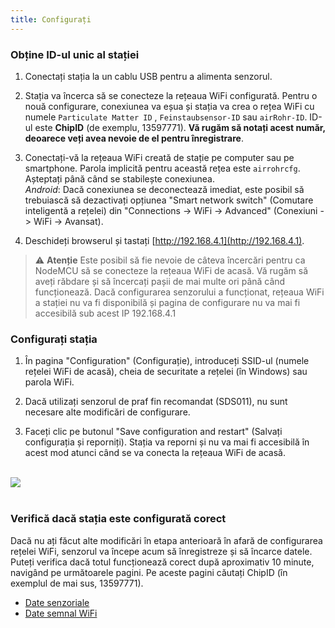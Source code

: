 ```yaml
---
title: Configurați
---
```

### Obține ID-ul unic al stației
1. Conectați stația la un cablu USB pentru a alimenta senzorul.

2. Stația va încerca să se conecteze la rețeaua WiFi configurată. Pentru o nouă configurare, conexiunea va eșua și stația va crea o rețea WiFi cu numele `Particulate Matter ID` , `Feinstaubsensor-ID` sau `airRohr-ID`. ID-ul este **ChipID** (de exemplu, 13597771). **Vă rugăm să notați acest număr, deoarece veți avea nevoie de el pentru înregistrare**.

3. Conectați-vă la rețeaua WiFi creată de stație pe computer sau pe smartphone. Parola implicită pentru această rețea este `airrohrcfg`. Așteptați până când se stabilește conexiunea.<br>*Android*: Dacă conexiunea se deconectează imediat, este posibil să trebuiască să dezactivați opțiunea "Smart network switch" (Comutare inteligentă a rețelei) din "Connections -> WiFi -> Advanced" (Conexiuni -> WiFi -> Avansat).

4. Deschideți browserul și tastați [http://192.168.4.1](http://192.168.4.1).

> ⚠️ **Atenție** Este posibil să fie nevoie de câteva încercări pentru ca NodeMCU să se conecteze la rețeaua WiFi de acasă. Vă rugăm să aveți răbdare și să încercați pașii de mai multe ori până când funcționează. Dacă configurarea senzorului a funcționat, rețeaua WiFi a stației nu va fi disponibilă și pagina de configurare nu va mai fi accesibilă sub acest IP 192.168.4.1

### Configurați stația
1. În pagina "Configuration" (Configurație), introduceți SSID-ul (numele rețelei WiFi de acasă), cheia de securitate a rețelei (în Windows) sau parola WiFi.

2. Dacă utilizați senzorul de praf fin recomandat (SDS011), nu sunt necesare alte modificări de configurare.

3. Faceți clic pe butonul "Save configuration and restart" (Salvați configurația și reporniți). Stația va reporni și nu va mai fi accesibilă în acest mod atunci când se va conecta la rețeaua WiFi de acasă.

<br>

<img src="../docs/airrohr_config_initial.jpg" loading="lazy"/>
<br>

<br>

### Verifică dacă stația este configurată corect
Dacă nu ați făcut alte modificări în etapa anterioară în afară de configurarea rețelei WiFi, senzorul va începe acum să înregistreze și să încarce datele. Puteți verifica dacă totul funcționează corect după aproximativ 10 minute, navigând pe următoarele pagini. Pe aceste pagini căutați ChipID (în exemplul de mai sus, 13597771).

 * [Date senzoriale](https://www.madavi.de/sensor/graph.php)
 * [Date semnal WiFi](https://www.madavi.de/sensor/signal.php)
